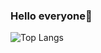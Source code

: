 ### Hello everyone👋

![Top Langs](https://github-readme-stats.vercel.app/api/top-langs/?username=webshining&bg_color=30,904e95,e96443&title_color=fff&text_color=fff&layout=compact)
